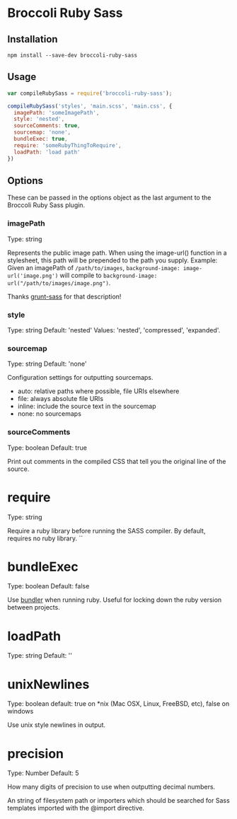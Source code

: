 # Broccoli Ruby Sass

## Installation

`npm install --save-dev broccoli-ruby-sass`

## Usage

```javascript
var compileRubySass = require('broccoli-ruby-sass');

compileRubySass('styles', 'main.scss', 'main.css', {
  imagePath: 'someImagePath',
  style: 'nested',
  sourceComments: true,
  sourcemap: 'none',
  bundleExec: true,
  require: 'someRubyThingToRequire',
  loadPath: 'load path'
})
```

## Options

These can be passed in the options object as the last argument
to the Broccoli Ruby Sass plugin.

### imagePath

Type: string

Represents the public image path. When using the image-url() function in a stylesheet,
this path will be prepended to the path you supply. Example: Given an imagePath of
`/path/to/images`, `background-image: image-url('image.png')` will compile to 
`background-image: url("/path/to/images/image.png")`.

Thanks [grunt-sass] for that description!

### style

Type: string
Default: 'nested'
Values: 'nested', 'compressed', 'expanded'.

### sourcemap

Type: string
Default: 'none'

Configuration settings for outputting sourcemaps.

* auto: relative paths where possible, file URIs elsewhere
* file: always absolute file URIs
* inline: include the source text in the sourcemap
* none: no sourcemaps

### sourceComments

Type: boolean
Default: true

Print out comments in the compiled CSS that tell you the original line of the
source.

# require

Type: string

Require a ruby library before running the SASS compiler.
By default, requires no ruby library.
``

# bundleExec

Type: boolean
Default: false

Use [bundler][bundler] when running ruby. Useful for
locking down the ruby version between projects.

# loadPath

Type: string
Default: ''

# unixNewlines

Type: boolean
default: true on *nix (Mac OSX, Linux, FreeBSD, etc), false on windows

Use unix style newlines in output.

# precision

Type: Number
Default: 5

How many digits of precision to use when outputting decimal numbers.

An string of filesystem path or importers which should be searched for Sass templates imported with the @import directive.

<!-- links -->

[bundler]: http://bundler.io/
[grunt-sass]: https://www.npmjs.org/package/grunt-sass
